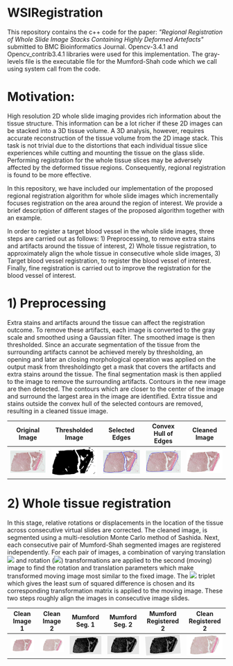 # WSIRegistration

This repository contains the c++ code for the paper:
*"Regional Registration of Whole Slide Image Stacks Containing Highly Deformed Artefacts"* 
submitted to BMC Bioinformatics Journal. Opencv-3.4.1 and Opencv_contrib3.4.1 libraries were used for this implementation. 
The gray-levels file is the executable file for the Mumford-Shah code which we call using system call from the code.

# Motivation:
High resolution 2D whole slide imaging provides rich information about the tissue structure. This information can be a lot richer if these 2D images can be stacked into a 3D tissue volume. A 3D analysis, however, requires accurate reconstruction of the tissue volume from the 2D image stack. This task is not trivial due to the distortions that each individual tissue slice experiences while cutting and mounting the tissue on the glass slide. Performing registration for the whole tissue slices may be adversely affected by the deformed tissue regions. Consequently, regional registration is found to be more effective. 

In this repository, we have included our implementation of the proposed regional registration algorithm for whole slide images which incrementally focuses registration on the area around the region of interest. We provide a brief description of different stages of the proposed algorithm together with an example.

In order to register a target blood vessel in the whole slide images, three steps are carried out as follows: 1) Preprocessing, to remove extra stains and artifacts around the tissue of interest, 2) Whole tissue registration, to approximately align the whole tissue in consecutive whole slide images, 3) Target blood vessel registration, to register the blood vessel of interest. Finally, fine registration is carried out to improve the registration for the blood vessel of interest.

# 1) Preprocessing
Extra stains and artifacts around the tissue can affect the registration outcome. To remove these artifacts, each image is converted to the gray scale and smoothed using a Gaussian filter. The smoothed image is then thresholded. Since an accurate segmentation of the tissue from the surrounding artifacts cannot be achieved merely by thresholding, an opening and later an closing morphological operation was applied on the output mask from thresholdingto get a mask that covers the artifacts and extra stains around the tissue. The final segmentation mask is then applied to the image to remove the surrounding artifacts. Contours in the new image are then detected. The contours which are closer to the center of the image and surround the largest area in the image are identified. Extra tissue and stains outside the convex hull of the selected contours are removed, resulting in a cleaned tissue image. 

Original Image             |  Thresholded Image        | Selected Edges            | Convex Hull of Edges      | Cleaned Image
:-------------------------:|:-------------------------:|:-------------------------:|:-------------------------:|:-------------------------:
<img src="original.jpg" width="150"> |  <img src="thresholded.jpg" width="150">|  <img src="overlay.jpg" width="150">|  <img src="overlay_hull.jpg" width="150">|  <img src="clean.jpg" width="150">

# 2) Whole tissue registration
In this stage, relative rotations or displacements in the location of the tissue across consecutive virtual slides are corrected. The cleaned image, is segmented using a multi-resolution Monte Carlo method of Sashida. Next, each consecutive pair of Mumford-Shah segmented images are registered independently. For each pair of images, a combination of varying translation <img src="https://render.githubusercontent.com/render/math?math=(dx,dy)"> and rotation (<img src="https://render.githubusercontent.com/render/math?math=\theta">) transformations are applied to the second (moving) image to find the rotation and translation parameters which make transformed moving image most similar to the fixed image.
The <img src="https://render.githubusercontent.com/render/math?math=\{\theta, dx, dy\}"> triplet which gives the least sum of squared difference is chosen and its corresponding transformation matrix is applied to the moving image. These two steps roughly align the images in consecutive image slides. 

 Clean Image 1             |  Clean Image 2        | Mumford Seg. 1            | Mumford Seg. 2      | Mumford Registered 2      | Clean Registered 2
:-------------------------:|:-------------------------:|:-------------------------:|:-------------------------:|:-------------------------:|:-------------------------:
<img src="slice1.png" width="150"> |  <img src="slice2.png" width="150">|  <img src="mumford1.png" width="150">|  <img src="mumford2.png" width="150">|  <img src="mumford2_reg.png" width="150">|  <img src="slice2_reg.png" width="150">

